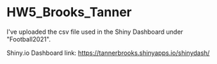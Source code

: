 # HW5_Brooks_Tanner 

I've uploaded the csv file used in the Shiny Dashboard under "Football2021".

Shiny.io Dashboard link: https://tannerbrooks.shinyapps.io/shinydash/
